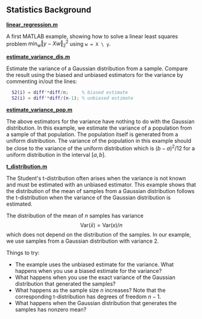 ## Statistics Background

[**linear_regression.m**](linear_regression.m)

A first MATLAB example, showing how to solve a linear least squares
problem $\min_w \left\Vert y-Xw \right\Vert_2^2$ using `w = X \ y`.

[**estimate_variance_dis.m**](estimate_variance_dis.m)

Estimate the variance of a Gaussian distribution from a sample.
Compare the result using the biased and unbiased estimators
for the variance by commenting in/out the lines:

```matlab
  S2(i) = diff'*diff/n;     % biased estimate
  S2(i) = diff'*diff/(n-1); % unbiased estimate
```

[**estimate_variance_pop.m**](estimate_variance_pop.m)

The above estimators for the variance have nothing to do with the
Gaussian distribution. In this example, we estimate the variance of a
population from a sample of that population. The population itself is
generated from a uniform distribution. The variance of the population in
this example should be close to the variance of the uniform distribution
which is $(b-a)^2/12$ for a uniform distribution in the interval $[a,b]$.

[**t_distribution.m**](t_distribution.m)

The Student's t-distribution often arises when the variance is not known
and must be estimated with an unbiased estimator.
This example shows that the distribution of the mean of samples from a
Gaussian distribution follows the t-distribution when the variance
of the Gaussian distribution is estimated.

The distribution of the mean of $n$ samples has variance
$$
\text{Var}(\bar{x}) = \text{Var}(x)/n
$$
which does not depend on the distribution of the samples.
In our example, we use samples from a Gaussian distribution with variance 2.

Things to try:

- The example uses the unbiased estimate for the variance.
  What happens when you use a biased estimate for the variance?
- What happens when you use the exact variance of the Gaussian distribution
  that generated the samples?
- What happens as the sample size $n$ increases? Note that the corresponding
  t-distribution has degrees of freedom $n-1$.
- What happens when the Gaussian distribution that generates the samples
  has nonzero mean?
  


